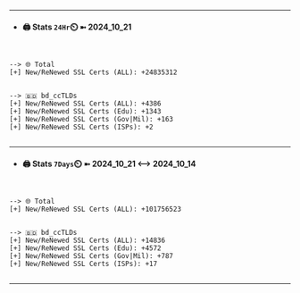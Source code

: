 

---
- #### 🖨️ **Stats** `24Hr`⏲️ ➼ 2024_10_21
```console


--> 🌐 Total
[+] New/ReNewed SSL Certs (ALL): +24835312


--> 🇧🇩 bd_ccTLDs
[+] New/ReNewed SSL Certs (ALL): +4386
[+] New/ReNewed SSL Certs (Edu): +1343
[+] New/ReNewed SSL Certs (Gov|Mil): +163
[+] New/ReNewed SSL Certs (ISPs): +2


```

---
- #### 🖨️ **Stats** `7Days`⏲️ ➼ 2024_10_21 <--> 2024_10_14
```console


--> 🌐 Total
[+] New/ReNewed SSL Certs (ALL): +101756523


--> 🇧🇩 bd_ccTLDs
[+] New/ReNewed SSL Certs (ALL): +14836
[+] New/ReNewed SSL Certs (Edu): +4572
[+] New/ReNewed SSL Certs (Gov|Mil): +787
[+] New/ReNewed SSL Certs (ISPs): +17


```

---

